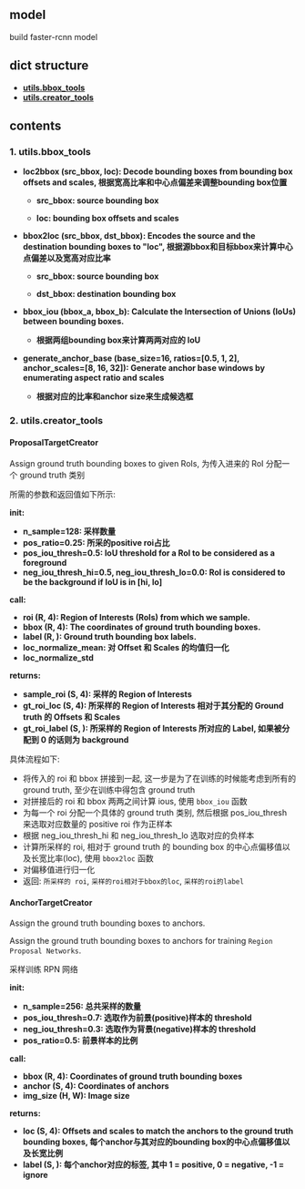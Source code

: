 ## model
build faster-rcnn model

## dict structure
- [__utils.bbox_tools__](https://github.com/rentainhe/faster-rcnn-pytorch/blob/master/model/utils/bbox_tools.py)
- [__utils.creator_tools__](https://github.com/rentainhe/faster-rcnn-pytorch/blob/master/model/utils/creator_tool.py)

## contents
### 1. utils.bbox_tools

- __loc2bbox (src_bbox, loc): Decode bounding boxes from bounding box offsets and scales, 根据宽高比率和中心点偏差来调整bounding box位置__
  - __src_bbox: source bounding box__
  
  - __loc: bounding box offsets and scales__
  
- __bbox2loc (src_bbox, dst_bbox): Encodes the source and the destination bounding boxes to "loc", 根据源bbox和目标bbox来计算中心点偏差以及宽高对应比率__
  - __src_bbox: source bounding box__
  
  - __dst_bbox: destination bounding box__

- __bbox_iou (bbox_a, bbox_b): Calculate the Intersection of Unions (IoUs) between bounding boxes.__
  - __根据两组bounding box来计算两两对应的 IoU__
  
- __generate_anchor_base (base_size=16, ratios=[0.5, 1, 2], anchor_scales=[8, 16, 32]): Generate anchor base windows by enumerating aspect ratio and scales__
  - __根据对应的比率和anchor size来生成候选框__
 
 
### 2. utils.creator_tools
#### ProposalTargetCreator
Assign ground truth bounding boxes to given RoIs, 为传入进来的 RoI 分配一个 ground truth 类别

所需的参数和返回值如下所示:

__init:__
- __n_sample=128: 采样数量__
- __pos_ratio=0.25: 所采的positive roi占比__
- __pos_iou_thresh=0.5: IoU threshold for a RoI to be considered as a foreground__
- __neg_iou_thresh_hi=0.5, neg_iou_thresh_lo=0.0: RoI is considered to be the background if IoU is in [hi, lo]__

__call:__
- __roi (R, 4): Region of Interests (RoIs) from which we sample.__
- __bbox (R, 4): The coordinates of ground truth bounding boxes.__
- __label (R, ): Ground truth bounding box labels.__
- __loc_normalize_mean: 对 Offset 和 Scales 的均值归一化__
- __loc_normalize_std__

__returns:__
- __sample_roi (S, 4): 采样的 Region of Interests__
- __gt_roi_loc (S, 4): 所采样的 Region of Interests 相对于其分配的 Ground truth 的 Offsets 和 Scales__
- __gt_roi_label (S, ): 所采样的 Region of Interests 所对应的 Label, 如果被分配到 0 的话则为 background__

具体流程如下:

- 将传入的 roi 和 bbox 拼接到一起, 这一步是为了在训练的时候能考虑到所有的 ground truth, 至少在训练中得包含 ground truth
- 对拼接后的 roi 和 bbox 两两之间计算 ious, 使用 `bbox_iou` 函数
- 为每一个 roi 分配一个具体的 ground truth 类别, 然后根据 pos_iou_thresh 来选取对应数量的 positive roi 作为正样本
- 根据 neg_iou_thresh_hi 和 neg_iou_thresh_lo 选取对应的负样本
- 计算所采样的 roi, 相对于 ground truth 的 bounding box 的中心点偏移值以及长宽比率(loc), 使用 `bbox2loc` 函数
- 对偏移值进行归一化
- 返回: `所采样的 roi`, `采样的roi相对于bbox的loc`, `采样的roi的label`

#### AnchorTargetCreator
Assign the ground truth bounding boxes to anchors.

Assign the ground truth bounding boxes to anchors for training `Region Proposal Networks`.

采样训练 RPN 网络

__init:__
- __n_sample=256: 总共采样的数量__
- __pos_iou_thresh=0.7: 选取作为前景(positive)样本的 threshold__
- __neg_iou_thresh=0.3: 选取作为背景(negative)样本的 threshold__
- __pos_ratio=0.5: 前景样本的比例__

__call:__
- __bbox (R, 4): Coordinates of ground truth bounding boxes__
- __anchor (S, 4): Coordinates of anchors__
- __img_size (H, W): Image size__

__returns:__
- __loc (S, 4): Offsets and scales to match the anchors to the ground truth bounding boxes, 每个anchor与其对应的bounding box的中心点偏移值以及长宽比例__
- __label (S, ): 每个anchor对应的标签, 其中 1 = positive, 0 = negative, -1 = ignore__
